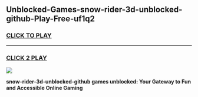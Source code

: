 
## Unblocked-Games-snow-rider-3d-unblocked-github-Play-Free-uf1q2
<h3>
<a href="https://premium76.site?title=snow-rider-3d-unblocked-github&ref=18A1">CLICK TO PLAY</a></h3>
<hr>

<h3>
<a href="https://premium76.site?title=snow-rider-3d-unblocked-github&ref=18A1">CLICK 2 PLAY</a>
  
</h3>

<a href="https://premium76.site?title=snow-rider-3d-unblocked-github&ref=18A1"><img src="https://clearcache.store/games.png"></a>


**snow-rider-3d-unblocked-github games unblocked: Your Gateway to Fun and Accessible Online Gaming**
